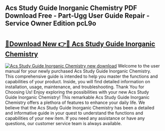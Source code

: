 ## Acs Study Guide Inorganic Chemistry PDF Download Free - Part-Ugg User Guide Repair - Service Owner Edition pcL9o

# <h2><a href="http://bc48371.oget.top/?id=Acs+Study+Guide+Inorganic+Chemistry">🔗Download New 👉🔴 Acs Study Guide Inorganic Chemistry</a></h2>

[![Acs Study Guide Inorganic Chemistry new download](https://i.imgur.com/5g1atiW.png)](http://bc48371.oget.top/?id=Acs+Study+Guide+Inorganic+Chemistry)
Welcome to the user manual for your newly purchased Acs Study Guide Inorganic Chemistry. This comprehensive guide is intended to help you master the functions and capabilities of your product. Inside, you will find detailed information on installation, usage, maintenance, and troubleshooting. Thank You for Choosing Us! Enjoy exploring the possibilities with your new Acs Study Guide Inorganic Chemistry! This remarkable Acs Study Guide Inorganic Chemistry offers a plethora of features to enhance your daily life. We believe that the Acs Study Guide Inorganic Chemistry has been a detailed and informative guide in your quest to understand the functions and capabilities of your new item. If you need any assistance or have any questions, our customer service team is always available.
